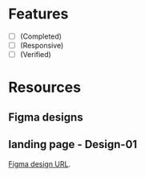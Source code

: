 # Features
- [ ] (Completed)
- [ ] (Responsive)
- [ ] (Verified)

# Resources
## Figma designs
## landing page - Design-01
[Figma design URL](https://www.figma.com/design/4oOseqQPpOEOibpXql26OM/PUID?node-id=1-65664&t=Pmx0udfANg0yEPkv-4).

